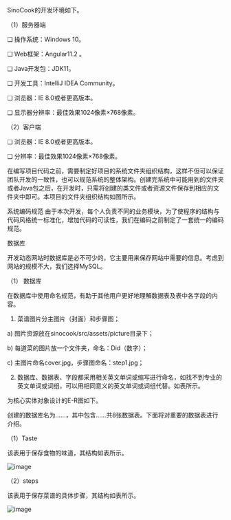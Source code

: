 
SinoCook的开发环境如下。

（1）服务器端

❑ 操作系统：Windows 10。

❑ Web框架：Angular11.2 。

❑ Java开发包：JDK11。

❑ 开发工具：IntelliJ IDEA Community。

❑ 浏览器：IE 8.0或者更高版本。

❑ 显示器分辨率：最佳效果1024像素×768像素。

（2）客户端

❑ 浏览器：IE 8.0或者更高版本。

❑ 分辨率：最佳效果1024像素×768像素。

在编写项目代码之前，需要制定好项目的系统文件夹组织结构，这样不但可以保证团队开发的一致性，也可以规范系统的整体架构。创建完系统中可能用到的文件夹或者Java包之后，在开发时，只需将创建的类文件或者资源文件保存到相应的文件夹中即可。本项目的文件夹组织结构如图所示。

系统编码规范
由于本次开发，每个人负责不同的业务模块，为了使程序的结构与代码风格统一标准化，增加代码的可读性，我们在编码之前制定了一套统一的编码规范。

数据库

开发动态网站时数据库是必不可少的，它主要用来保存网站中需要的信息。考虑到网站的规模不大，我们选择MySQL。

（1）	数据库

在数据库中使用命名规范，有助于其他用户更好地理解数据表及表中各字段的内容。

1.	菜谱图片分主图片（封面）和步骤图；

a)	图片资源放在sinocook/src/assets/picture目录下；

b)	每道菜的图片放一个文件夹，命名：Did（数字）；

c)	主图片命名cover.jpg，步骤图命名：step1.jpg；

2.	数据库、数据表、字段都采用相关英文单词或缩写进行命名，如找不到专业的英文单词或词组，可以用相同意义的英文单词或词组代替。如表所示。

为核心实体对象设计的E-R图如下。

创建的数据库名为……，其中包含……共8张数据表。下面将对重要的数据表进行介绍。

（1）Taste

该表用于保存食物的味道，其结构如表所示。

![image](https://user-images.githubusercontent.com/45390078/116003106-8fe9ce80-a5f4-11eb-8b47-c444389a7030.png)


（2）steps

该表用于保存菜谱的具体步骤，其结构如表所示。

![image](https://user-images.githubusercontent.com/45390078/116003616-9c6f2680-a5f6-11eb-892a-b5573b449605.png)



